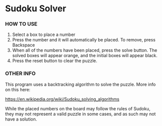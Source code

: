 # Sudoku Solver

### HOW TO USE

1. Select a box to place a number
2. Press the number and it will automatically be placed. To remove, press Backspace
3. When all of the numbers have been placed, press the solve button. The solved boxes will appear orange, and the initial boxes will appear black. 
4. Press the reset button to clear the puzzle.

### OTHER INFO

This program uses a backtracking algorithm to solve the puzzle. More info on this here:

https://en.wikipedia.org/wiki/Sudoku_solving_algorithms

While the placed numbers on the board may follow the rules of Sudoku, they may not represent a valid puzzle in some cases, and as such may not have a solution. 

